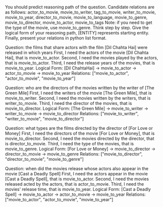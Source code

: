 You should predict reasoning path of the question.
Candidate relations are as follows: actor_to_movie, movie_to_writer, tag_to_movie, writer_to_movie, movie_to_year, director_to_movie, movie_to_language, movie_to_genre, movie_to_director, movie_to_actor, movie_to_tags
Note: if you need to get the type of the movie, use movie_to_genre.
Think step by step.
Give the logical form of your reasoning path, [ENTITY] represents starting entity.
Finally, present your relations in python list format.

Question: the films that share actors with the film [Dil Chahta Hai] were released in which years
<Thought>
First, I need the actors of the movie [Dil Chahta Hai], that is movie_to_actor.
Second, I need the movies played by the actors, that is movie_to_actor.
Third, I need the release years of the movies, that is movie_to_year.
</Thought>
Logical Form: [Dil ChahtaHai] -> movie_to_actor -> actor_to_movie -> movie_to_year
Relations: ["movie_to_actor", "actor_to_movie", "movie_to_year"]

Question: who are the directors of the movies written by the writer of [The Green Mile]
<Thought>
First, I need the writers of the movie [The Green Mile], that is movie_to_writer.
Second, I need the movies written by the writers, that is writer_to_movie.
Third, I need the director of the movies, that is movie_to_director.
</Thought>
Logical Form: [The Green Mile] -> movie_to_writer -> writer_to_movie -> movie_to_director
Relations: ["movie_to_writer", "writer_to_movie", "movie_to_director"]

Question: what types are the films directed by the director of [For Love or Money]
<Thought>
First, I need the directors of the movie [For Love or Money], that is movie_to_director.
Second, I need the movies directed by the director, that is director_to_movie.
Third, I need the type of the movies, that is movie_to_genre.
</Thought>
Logical Form: [For Love or Money] -> movie_to_director -> director_to_movie -> movie_to_genre
Relations: ["movie_to_director", "director_to_movie", "movie_to_genre"]

Question: when did the movies release whose actors also appear in the movie [Cast a Deadly Spell]
<Thought>
First, I need the actors appear in the movie [Cast a Deadly Spell], that is movie_to_actor.
Second, I need the movies released acted by the actors, that is actor_to_movie.
Third, I need the movies' release time, that is movie_to_year.
</Thought>
Logical Form: [Cast a Deadly Spell] -> movie_to_actor -> actor_to_movie -> movie_to_year
Relations: ["movie_to_actor", "actor_to_movie", "movie_to_year"]